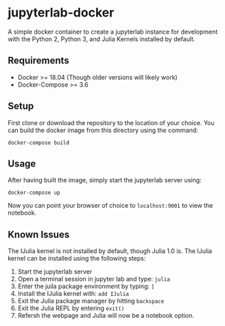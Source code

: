 # jupyterlab-docker

A simple docker container to create a jupyterlab instance for development with the Python 2, Python 3, and Julia Kernels installed by default.

## Requirements

- Docker >= 18.04 (Though older versions will likely work)
- Docker-Compose >= 3.6

## Setup

First clone or download the repository to the location of your choice. You can
build the docker image from this directory using the command:

```
docker-compose build
```

## Usage

After having built the image, simply start the jupyterlab server using:

```
docker-compose up
```

Now you can point your browser of choice to `localhost:9001` to view the
notebook.

## Known Issues

The IJulia kernel is not installed by default, though Julia 1.0 is. The IJulia
kernel can be installed using the following steps:

1. Start the jupyterlab server
2. Open a terminal session in jupyter lab and type: `julia`
3. Enter the juila package environment by typing: `]`
4. Install the IJulia kernel with: `add IJulia`
5. Exit the Julia package manager by hitting `backspace`
6. Exit the Julia REPL by entering `exit()`
7. Refersh the webpage and Julia will now be a notebook option.